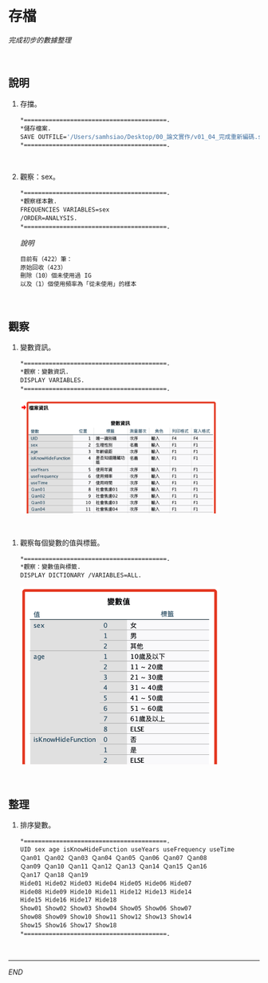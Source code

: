 # 存檔

_完成初步的數據整理_

<br>

## 說明

1. 存擋。

    ```bash
    *========================================.
    *儲存檔案.
    SAVE OUTFILE='/Users/samhsiao/Desktop/00_論文實作/v01_04_完成重新編碼.sav'.
    *========================================.
    ```

<br>

2. 觀察：sex。

    ```bash
    *========================================.
    *觀察樣本數.
    FREQUENCIES VARIABLES=sex
    /ORDER=ANALYSIS.
    *========================================.
    ```

    _說明_

    ```bash
    目前有（422）筆：
    原始回收（423）
    刪除（10）個未使用過 IG
    以及（1）個使用頻率為「從未使用」的樣本
    ```

<br>

## 觀察

1. 變數資訊。

    ```bash
    *========================================.
    *觀察：變數資訊.
    DISPLAY VARIABLES.
    *========================================.
    ```

    <img src="images/img_22.png" width="400px">

<br>

1. 觀察每個變數的值與標籤。

    ```bash
    *========================================.
    *觀察：變數值與標籤.
    DISPLAY DICTIONARY /VARIABLES=ALL.
    ```

    <img src="images/img_23.png" width="400px">
<br>

## 整理

1. 排序變數。

    ```bash
    *========================================.
    UID sex age isKnowHideFunction useYears useFrequency useTime
    Ｑan01 Ｑan02 Ｑan03 Ｑan04 Ｑan05 Ｑan06 Ｑan07 Ｑan08 
    Ｑan09 Ｑan10 Ｑan11 Ｑan12 Ｑan13 Ｑan14 Ｑan15 Ｑan16 
    Ｑan17 Ｑan18 Ｑan19
    Hide01 Hide02 Hide03 Hide04 Hide05 Hide06 Hide07
    Hide08 Hide09 Hide10 Hide11 Hide12 Hide13 Hide14 
    Hide15 Hide16 Hide17 Hide18
    Show01 Show02 Show03 Show04 Show05 Show06 Show07
    Show08 Show09 Show10 Show11 Show12 Show13 Show14
    Show15 Show16 Show17 Show18
    *========================================.
    ```

<br>

___

_END_
